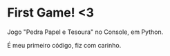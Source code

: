 # First Game! <3
Jogo "Pedra Papel e Tesoura" no Console, em Python.

É meu primeiro código, fiz com carinho.
